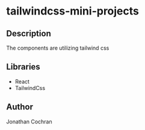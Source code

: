 # tailwindcss-mini-projects
## Description
The components are utilizing tailwind css
## Libraries
- React
- TailwindCss
## Author
Jonathan Cochran